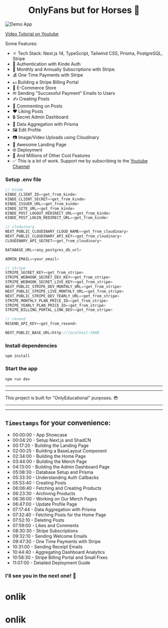 <h1 align="center">OnlyFans but for Horses 🐴</h1>

![Demo App](/public/demo-for-readme.png)

[Video Tutorial on Youtube](https://youtu.be/mduqkHlJujA)

Some Features:

-   ⚛️ Tech Stack: Next.js 14, TypeScript, Tailwind CSS, Prisma, PostgreSQL, Stripe
-   🔐 Authentication with Kinde Auth
-   💸 Monthly and Annually Subscriptions with Stripe.
-   💰 One Time Payments with Stripe
-   💵 Building a Stripe Billing Portal
-   🛒 E-Commerce Store
-   ✉ Sending "Successful Payment" Emails to Users
-   ✍️ Creating Posts
-   💬 Commenting on Posts
-   ❤️ Liking Posts
-   🔒 Secret Admin Dashboard
-   📝 Data Aggregation with Prisma
-   🖼️ Edit Profile
-   📷 Image/Video Uploads using Cloudinary
-   💙 Awesome Landing Page
-   🌐 Deployment
-   👀 And Millions of Other Cool Features
-   ✅ This is a lot of work. Support me by subscribing to the [Youtube Channel](https://www.youtube.com/@asaprogrammer_)

### Setup .env file

```js
// kinde
KINDE_CLIENT_ID=<get_from_kinde>
KINDE_CLIENT_SECRET=<get_from_kinde>
KINDE_ISSUER_URL=<get_from_kinde>
KINDE_SITE_URL=<get_from_kinde>
KINDE_POST_LOGOUT_REDIRECT_URL=<get_from_kinde>
KINDE_POST_LOGIN_REDIRECT_URL=<get_from_kinde>

// cloduinary
NEXT_PUBLIC_CLOUDINARY_CLOUD_NAME=<get_from_cloudinary>
NEXT_PUBLIC_CLOUDINARY_API_KEY=<get_from_cloudinary>
CLOUDINARY_API_SECRET=<get_from_cloudinary>

DATABASE_URL=<any_postgres_db_url>

ADMIN_EMAIL=<your_email>

// stripe
STRIPE_SECRET_KEY=<get_from_stripe>
STRIPE_WEBHOOK_SECRET_DEV_KEY=<get_from_stripe>
STRIPE_WEBHOOK_SECRET_LIVE_KEY=<get_from_stripe>
NEXT_PUBLIC_STRIPE_DEV_MONTHLY_URL=<get_from_stripe>
NEXT_PUBLIC_STRIPE_LIVE_MONTHLY_URL=<get_from_stripe>
NEXT_PUBLIC_STRIPE_DEV_YEARLY_URL=<get_from_stripe>
STRIPE_MONTHLY_PLAN_PRICE_ID=<get_from_stripe>
STRIPE_YEARLY_PLAN_PRICE_ID=<get_from_stripe>
STRIPE_BILLING_PORTAL_LINK_DEV=<get_from_stripe>

// resend
RESEND_API_KEY=<get_from_resend>

NEXT_PUBLIC_BASE_URL=http://localhost:3000
```

### Install dependencies

```shell
npm install
```

### Start the app

```shell
npm run dev
```

<hr/>
<hr/>
This project is built for "OnlyEducational" purposes. 😳
<hr/>
<hr/>

## `Timestamps` for your convenience:

-   00:00:00 - App Showcase
-   00:04:20 - Setup Next.js and ShadCN
-   00:17:20 - Building the Landing Page
-   02:00:25 - Building a BaseLayout Component
-   02:34:00 - Building the Home Page
-   03:44:00 - Building the Merch Page
-   04:13:00 - Building the Admin Dashboard Page
-   05:08:30 - Database Setup and Prisma
-   05:33:30 - Understanding Auth Callbacks
-   05:53:40 - Creating Posts
-   06:06:40 - Fetching and Creating Products
-   06:23:30 - Archiving Products
-   06:36:00 - Working on Our Merch Pages
-   06:47:00 - Update Profile Page
-   07:17:44 - Data Aggregation with Prisma
-   07:32:40 - Fetching Posts for the Home Page
-   07:52:10 - Deleting Posts
-   07:59:00 - Likes and Comments
-   08:30:30 - Stripe Subscriptions
-   09:32:10 - Sending Welcome Emails
-   09:47:30 - One Time Payments with Stripe
-   10:31:00 - Sending Receipt Emails
-   10:44:40 - Aggregating Dashboard Analytics
-   10:58:30 - Stripe Billing Portal and Small Fixes
-   11:07:00 - Detailed Deployment Guide

### I'll see you in the next one! 🚀
# onlik
# onlik
